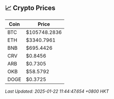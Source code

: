## 📈 Crypto Prices

| Coin | Price |
| ---- | ----- |
| BTC | $105748.2836 |
| ETH | $3340.7961 |
| BNB | $695.4426 |
| CRV | $0.8456 |
| ARB | $0.7305 |
| OKB | $58.5792 |
| DOGE | $0.3725 |

_Last Updated: 2025-01-22 11:44:47.654 +0800 HKT_